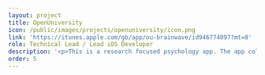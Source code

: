```yaml
---
layout: project
title: OpenUniversity
icon: /public/images/projects/openuniversity/icon.png
link: 'https://itunes.apple.com/gb/app/ou-brainwave/id946774097?mt=8'
role: Technical Lead / Lead iOS Developer
description: '<p>This is a research focused psychology app. The app collects data while the user plays the five <b>games</b>. Each game is designed to test a specific a different <b>cognitive ability</b>: working memory, split attention, vigilance, spatial processing and learning.</p><p>I used <b>SpriteKit</b> to implement the five different games, and <b>Parse SDK</b> to collect the data. The challenge in this project was to design the games, to understand how the score system would work and balance them in terms of timing and difficulty.</p>'
order: 5
---
```

